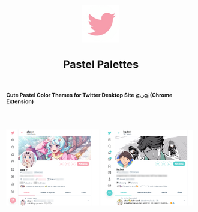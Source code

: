 <p align="center"><img src="./icon128.png" width="100px" /></p>
<h1 align="center">Pastel Palettes</h1>

<br />
<h4>Cute Pastel Color Themes for Twitter Desktop Site ≧◡≦ (Chrome Extension)</h4>

<br />
<br />


<p>
  <img src="./images/profile.png" width="49%" />
  <img src="./images/profile2.png" width="49%" />
</p>
